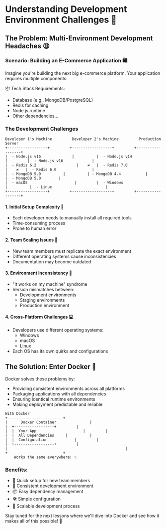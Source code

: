 # Understanding Development Environment Challenges 🤔

## The Problem: Multi-Environment Development Headaches 😫

### Scenario: Building an E-Commerce Application 🛍️

Imagine you're building the next big e-commerce platform. Your application requires multiple components:

📦 Tech Stack Requirements:
- Database (e.g., MongoDB/PostgreSQL)
- Redis for caching
- Node.js runtime
- Other dependencies...

### The Development Challenges

```ascii
Developer 1's Machine         Developer 2's Machine         Production Server
+------------------+         +------------------+         +------------------+
|  - Node.js v16              |          |  - Node.js v14               |         |  - Node.js v16             |
|  - Redis 6.2                  |    ≠   |  - Redis 7.0                   |    ≠   |  - Redis 6.0                |
|  - MongoDB 5.0          |          | - MongoDB 4.4           |          |  - MongoDB 5.0        |
|  - macOS                     |         |  - Windows                  |          |  - Linux                        |
+------------------+         +------------------+         +------------------+
```

#### 1. Initial Setup Complexity 🔧
- Each developer needs to manually install all required tools
- Time-consuming process
- Prone to human error

#### 2. Team Scaling Issues 👥
- New team members must replicate the exact environment
- Different operating systems cause inconsistencies
- Documentation may become outdated

#### 3. Environment Inconsistency 🔄
- "It works on my machine" syndrome
- Version mismatches between:
  - Development environments
  - Staging environments
  - Production environment

#### 4. Cross-Platform Challenges 💻
- Developers use different operating systems:
  - Windows
  - macOS
  - Linux
- Each OS has its own quirks and configurations

## The Solution: Enter Docker 🐳

Docker solves these problems by:
- Providing consistent environments across all platforms
- Packaging applications with all dependencies
- Ensuring identical runtime environments
- Making deployment predictable and reliable

```ascii
With Docker
+-------------------------+
|      Docker Container               |
|  +------------------+         |
|  |  Your App                     |         |
|  |  All Dependencies     |          |
|  |  Configuration            |         |
|  +------------------+         |
|                                                     |
+-------------------------+
    Works the same everywhere! ✨
```

### Benefits:
- 🚀 Quick setup for new team members
- 🔄 Consistent development environment
- 📦 Easy dependency management
- 🛠️ Simple configuration
- 💪 Scalable development process

Stay tuned for the next lessons where we'll dive into Docker and see how it makes all of this possible! 🎉